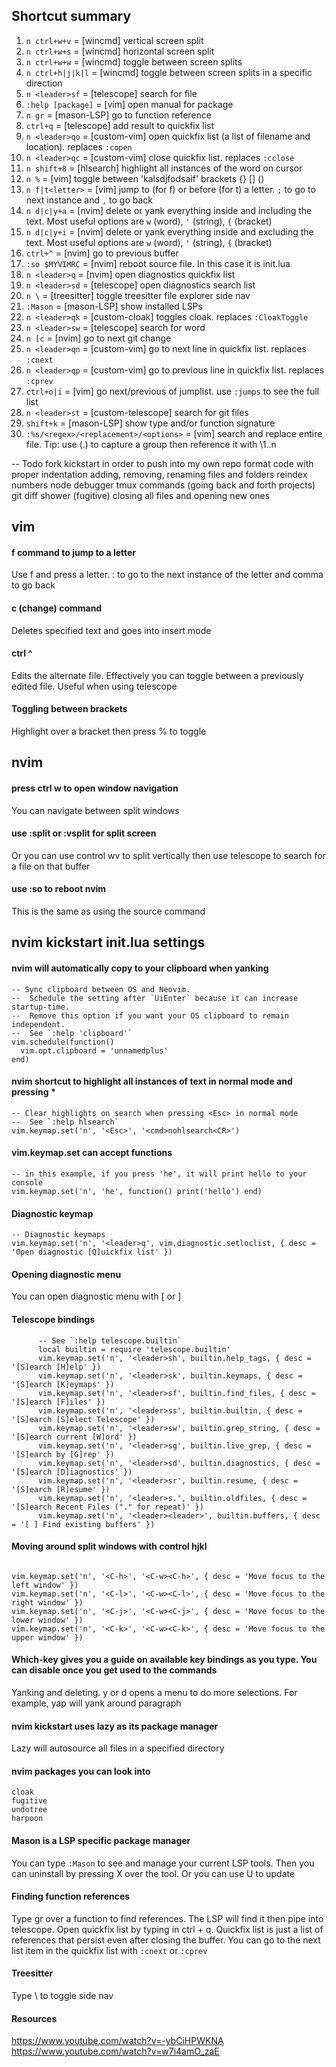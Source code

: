 ## Shortcut summary

1. `n ctrl+w+v` = [wincmd] vertical screen split
2. `n ctrl+w+s` = [wincmd] horizontal screen split
3. `n ctrl+w+w` = [wincmd] toggle between screen splits
4. `n ctrl+h|j|k|l` = [wincmd] toggle between screen splits in a specific direction
5. `n <leader>sf` = [telescope] search for file
6. `:help [package]` = [vim] open manual for package
7. `n gr` = [mason-LSP] go to function reference
8. `ctrl+q` = [telescope] add result to quickfix list
9. `n <leader>qo` = [custom-vim] open quickfix list (a list of filename and location). replaces `:copen`
10. `n <leader>qc` = [custom-vim] close quickfix list. replaces `:cclose`
11. `n shift+8` = [hlsearch] highlight all instances of the word on cursor
12. `n %` = [vim] toggle between 'kalsdjfodsaif' brackets {} [] ()
13. `n f|t<letter>` = [vim] jump to (for f) or before (for t) a letter. `;` to go to next instance and `,` to go back 
14. `n d|c|y+a` = [nvim] delete or yank everything inside and including the text. Most useful options are `w` (word), `'` (string), `{` (bracket)
15. `n d|c|y+i` = [nvim] delete or yank everything inside and excluding the text. Most useful options are `w` (word), `'` (string), `{` (bracket)
16. `ctrl+^` = [nvim] go to previous buffer
17. `:so $MYVIMRC` = [nvim] reboot source file. In this case it is init.lua
18. `n <leader>q` = [nvim] open diagnostics quickfix list
19. `n <leader>sd` = [telescope] open diagnostics search list
20. `n \` = [treesitter] toggle treesitter file explorer side nav
21. `:Mason` = [mason-LSP] show installed LSPs
22. `n <leader>qk` = [custom-cloak] toggles cloak. replaces `:CloakToggle`
23. `n <leader>sw` = [telescope] search for word
24. `n [c` = [nvim] go to next git change
25. `n <leader>qn` = [custom-vim] go to next line in quickfix list. replaces `:cnext`
26. `n <leader>qp` = [custom-vim] go to previous line in quickfix list. replaces `:cprev`
27. `ctrl+o|i` = [vim] go next/previous of jumplist. use `:jumps` to see the full list
28. `n <leader>st` = [custom-telescope] search for git files
29. `shift+k` = [mason-LSP] show type and/or function signature
30. `:%s/<regex>/<replacement>/<options>` = [vim] search and replace entire file. Tip: use \(.\) to capture a group then reference it with \1..n

-- Todo
fork kickstart in order to push into my own repo
format code with proper indentation
adding, removing, renaming files and folders
reindex numbers
node debugger
tmux commands (going back and forth projects)
git diff shower (fugitive)
closing all files and opening new ones


## vim

#### f command to jump to a letter
Use f and press a letter. : to go to the next instance of the letter and comma to go back

#### c (change) command
Deletes specified text and goes into insert mode

#### ctrl ^
Edits the alternate file. Effectively you can toggle between a previously edited file. Useful when using telescope

#### Toggling between brackets
Highlight over a bracket then press % to toggle



## nvim

#### press ctrl w to open window navigation
You can navigate between split windows

#### use :split <filename> or :vsplit <filename> for split screen
Or you can use control wv to split vertically then use telescope to search for a file on that buffer

#### use :so to reboot nvim
This is the same as using the source command



## nvim kickstart init.lua settings

#### nvim will automatically copy to your clipboard when yanking
```
-- Sync clipboard between OS and Neovim.
--  Schedule the setting after `UiEnter` because it can increase startup-time.
--  Remove this option if you want your OS clipboard to remain independent.
--  See `:help 'clipboard'`
vim.schedule(function()
  vim.opt.clipboard = 'unnamedplus'
end)
```

#### nvim shortcut to highlight all instances of text in normal mode and pressing *
```
-- Clear highlights on search when pressing <Esc> in normal mode
--  See `:help hlsearch`
vim.keymap.set('n', '<Esc>', '<cmd>nohlsearch<CR>')
```

#### vim.keymap.set can accept functions
```
-- in this example, if you press 'he', it will print hello to your console
vim.keymap.set('n', 'he', function() print('hello') end)
```

#### Diagnostic keymap
```
-- Diagnostic keymaps
vim.keymap.set('n', '<leader>q', vim.diagnostic.setloclist, { desc = 'Open diagnostic [Q]uickfix list' })
```

#### Opening diagnostic menu
You can open diagnostic menu with [ or ]

#### Telescope bindings
```
      -- See `:help telescope.builtin`
      local builtin = require 'telescope.builtin'
      vim.keymap.set('n', '<leader>sh', builtin.help_tags, { desc = '[S]earch [H]elp' })
      vim.keymap.set('n', '<leader>sk', builtin.keymaps, { desc = '[S]earch [K]eymaps' })
      vim.keymap.set('n', '<leader>sf', builtin.find_files, { desc = '[S]earch [F]iles' })
      vim.keymap.set('n', '<leader>ss', builtin.builtin, { desc = '[S]earch [S]elect Telescope' })
      vim.keymap.set('n', '<leader>sw', builtin.grep_string, { desc = '[S]earch current [W]ord' })
      vim.keymap.set('n', '<leader>sg', builtin.live_grep, { desc = '[S]earch by [G]rep' })
      vim.keymap.set('n', '<leader>sd', builtin.diagnostics, { desc = '[S]earch [D]iagnostics' })
      vim.keymap.set('n', '<leader>sr', builtin.resume, { desc = '[S]earch [R]esume' })
      vim.keymap.set('n', '<leader>s.', builtin.oldfiles, { desc = '[S]earch Recent Files ("." for repeat)' })
      vim.keymap.set('n', '<leader><leader>', builtin.buffers, { desc = '[ ] Find existing buffers' })

```

#### Moving around split windows with control hjkl
```

vim.keymap.set('n', '<C-h>', '<C-w><C-h>', { desc = 'Move focus to the left window' })
vim.keymap.set('n', '<C-l>', '<C-w><C-l>', { desc = 'Move focus to the right window' })
vim.keymap.set('n', '<C-j>', '<C-w><C-j>', { desc = 'Move focus to the lower window' })
vim.keymap.set('n', '<C-k>', '<C-w><C-k>', { desc = 'Move focus to the upper window' })

```

#### Which-key gives you a guide on available key bindings as you type. You can disable once you get used to the commands
Yanking and deleting. y or d opens a menu to do more selections. For example, yap will yank around paragraph

#### nvim kickstart uses lazy as its package manager
Lazy will autosource all files in a specified directory

#### nvim packages you can look into
```
cloak
fugitive
undotree
harpoon
```

#### Mason is a LSP specific package manager
You can type `:Mason` to see and manage your current LSP tools. Then you can uninstall by pressing X over the tool. Or you can use U to update

#### Finding function references
Type gr over a function to find references. The LSP will find it then pipe into telescope. Open quickfix list by typing in ctrl + q. Quickfix list is just a list of references that persist even after closing the buffer. You can go to the next list item in the quickfix list with `:cnext` or `:cprev`

#### Treesitter
Type \ to toggle side nav

#### Resources
https://www.youtube.com/watch?v=-ybCiHPWKNA
https://www.youtube.com/watch?v=w7i4amO_zaE

